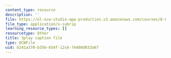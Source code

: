 ```yaml
---
content_type: resource
description: ''
file: https://ol-ocw-studio-app-production.s3.amazonaws.com/courses/8-01sc-classical-mechanics-fall-2016/b241a370b356654f12c674480d033a67_NBOL5X13UFY.srt
file_type: application/x-subrip
learning_resource_types: []
resourcetype: Other
title: 3play caption file
type: OCWFile
uid: b241a370-b356-654f-12c6-74480d033a67
---
```

